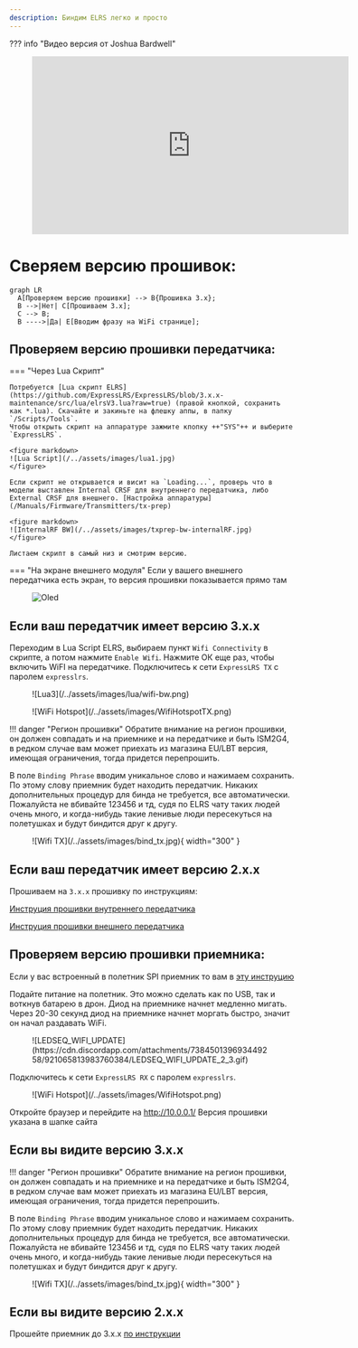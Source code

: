 ```yaml
---
description: Биндим ELRS легко и просто
---
```

??? info "Видео версия от Joshua Bardwell"
    <figure markdown>
    <iframe width="560" height="315" src="https://www.youtube.com/embed/MFFUsN9ZHSU" title="YouTube video player" frameborder="0" allow="accelerometer; autoplay; clipboard-write; encrypted-media; gyroscope; picture-in-picture" allowfullscreen></iframe>
    </figure> 

# Сверяем версию прошивок:

``` mermaid
graph LR
  A[Проверяем версию прошивки] --> B{Прошивка 3.х};
  B -->|Нет| C[Прошиваем 3.х];
  C --> B;
  B ---->|Да| E[Вводим фразу на WiFi странице];
```

## Проверяем версию прошивки передатчика:

=== "Через Lua Скрипт"

    Потребуется [Lua скрипт ELRS](https://github.com/ExpressLRS/ExpressLRS/blob/3.x.x-maintenance/src/lua/elrsV3.lua?raw=true) (правой кнопкой, сохранить как *.lua). Скачайте и закиньте на флешку аппы, в папку `/Scripts/Tools`.
    Чтобы открыть скрипт на аппаратуре зажмите кпопку ++"SYS"++ и выберите `ExpressLRS`.

    <figure markdown>
    ![Lua Script](/../assets/images/lua1.jpg)
    </figure>

    Если скрипт не открывается и висит на `Loading...`, проверь что в модели выставлен Internal CRSF для внутреннего передатчика, либо External CRSF для внешнего. [Настройка аппаратуры](/Manuals/Firmware/Transmitters/tx-prep)

    <figure markdown>
    ![InternalRF BW](/../assets/images/txprep-bw-internalRF.jpg)
    </figure>

    Листаем скрипт в самый низ и смотрим версию.

=== "На экране внешнего модуля"
    Если у вашего внешнего передатчика есть экран, то версия прошивки показывается прямо там
    <figure markdown>
    ![Oled](/../assets/images/OLED-version_info.jpg)
    </figure>

## Если ваш передатчик имеет версию 3.x.x 

Переходим в Lua Script ELRS, выбираем пункт `Wifi Connectivity` в скрипте, а потом нажмите `Enable Wifi`. Нажмите ОК еще раз, чтобы включить WiFI на передатчике. Подключитесь к сети `ExpressLRS TX` с паролем `expresslrs`.

<figure markdown>
![Lua3](/../assets/images/lua/wifi-bw.png)
</figure>

<figure markdown>
![WiFi Hotspot](/../assets/images/WifiHotspotTX.png)
</figure>

!!! danger "Регион прошивки"
    Обратите внимание на регион прошивки, он должен совпадать и на приемнике и на передатчике и быть ISM2G4, в редком случае вам может приехать из магазина EU/LBT версия, имеющая ограничения, тогда придется перепрошить.

В поле ``Binding Phrase`` вводим уникальное слово и нажимаем сохранить. По этому слову приемник будет находить передатчик. Никаких дополнительных процедур для бинда не требуется, все автоматически.
Пожалуйста не вбивайте 123456 и тд, судя по ELRS чату таких людей очень много, и когда-нибудь такие ленивые люди пересекуться на полетушках и будут биндится друг к другу.

<figure markdown>
![Wifi TX](/../assets/images/bind_tx.jpg){ width="300" }
</figure>


## Если ваш передатчик имеет версию 2.x.x 

Прошиваем на ``3.x.x`` прошивку по инструкциям:

[Инструция прошивки внутреннего передатчика](/Manuals/Firmware/Transmitters/Flashing-internal-tx)

[Инструция прошивки внешнего передатчика](/Manuals/Firmware/Transmitters/Flashing-external-tx)


## Проверяем версию прошивки приемника:

Если у вас встроенный в полетник SPI приемник то вам в [эту инструцию](/Manuals/Firmware/Recievers/spi-reciever)

Подайте питание на полетник. Это можно сделать как по USB, так и воткнув батарею в дрон. Диод на приемнике начнет медленно мигать. Через 20-30 секунд диод на приемнике начнет моргать быстро, значит он начал раздавать WiFi.

<figure markdown>
![LEDSEQ_WIFI_UPDATE](https://cdn.discordapp.com/attachments/738450139693449258/921065813983760384/LEDSEQ_WIFI_UPDATE_2_3.gif)
</figure>

Подключитесь к сети `ExpressLRS RX` с паролем `expresslrs`.

<figure markdown>
![WiFi Hotspot](/../assets/images/WifiHotspot.png)
</figure>

Откройте браузер и перейдите на http://10.0.0.1/
Версия прошивки указана в шапке сайта

## Если вы видите версию 3.x.x

!!! danger "Регион прошивки"
    Обратите внимание на регион прошивки, он должен совпадать и на приемнике и на передатчике и быть ISM2G4, в редком случае вам может приехать из магазина EU/LBT версия, имеющая ограничения, тогда придется перепрошить.

В поле ``Binding Phrase`` вводим уникальное слово и нажимаем сохранить. По этому слову приемник будет находить передатчик. Никаких дополнительных процедур для бинда не требуется, все автоматически.
Пожалуйста не вбивайте 123456 и тд, судя по ELRS чату таких людей очень много, и когда-нибудь такие ленивые люди пересекуться на полетушках и будут биндится друг к другу.

<figure markdown>
![Wifi TX](/../assets/images/bind_tx.jpg){ width="300" }
</figure>

## Если вы видите версию 2.х.х

Прошейте приемник до 3.х.х [по инструкции](/Manuals/Firmware/Recievers/external-reciever)

